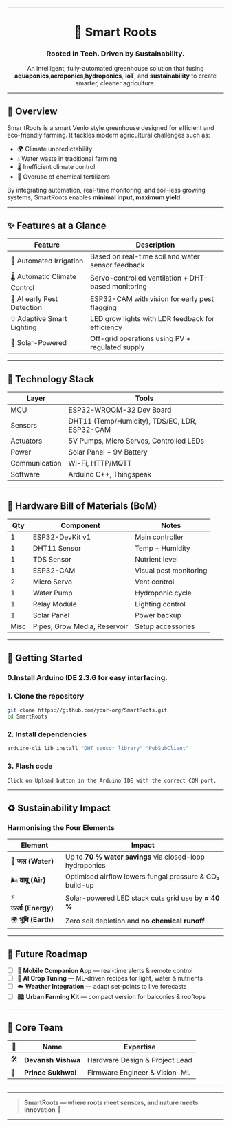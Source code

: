 

---


<h1 align="center">🌿 Smart Roots</h1>
<h3 align="center">Rooted in Tech. Driven by Sustainability.</h3>

<p align="center">
  An intelligent, fully-automated greenhouse solution that fusing <strong>aquaponics</strong>,<strong>aeroponics</strong>,<strong>hydroponics</strong>, <strong>IoT</strong>, and <strong>sustainability</strong> to create smarter, cleaner agriculture.
</p>


---

## 📌 Overview

Smar tRoots is a smart Venlo style greenhouse designed for efficient and eco-friendly farming. It tackles modern agricultural challenges such as:

- 🌍 Climate unpredictability  
- 💧 Water waste in traditional farming  
- 🌡️ Inefficient climate control  
- 🌱 Overuse of chemical fertilizers

By integrating automation, real-time monitoring, and soil-less growing systems, SmartRoots enables **minimal input, maximum yield**.

---

## ✨ Features at a Glance

| Feature | Description |
|--------|-------------|
| 🔁 Automated Irrigation | Based on real-time soil and water sensor feedback |
| 🌡️ Automatic Climate Control | Servo-controlled ventilation + DHT-based monitoring |
| 📸 AI early Pest Detection | ESP32-CAM with vision for early pest flagging |
| 💡 Adaptive Smart Lighting | LED grow lights with LDR feedback for efficiency |
| 🔋 Solar-Powered | Off-grid operations using PV + regulated supply |

---


## 🧰 Technology Stack

| Layer         | Tools                                            |
| ------------- | ------------------------------------------------ |
| MCU           | ESP32-WROOM-32 Dev Board                         |
| Sensors       | DHT11 (Temp/Humidity), TDS/EC, LDR, ESP32-CAM    |
| Actuators     | 5V Pumps, Micro Servos, Controlled LEDs          |
| Power         | Solar Panel + 9V Battery                         |
| Communication | Wi-Fi, HTTP/MQTT                                 |
| Software      | Arduino C++, Thingspeak                          |

---

## 🔩 Hardware Bill of Materials (BoM)

| Qty  | Component                    | Notes                  |
| ---- | ---------------------------- | ---------------------- |
| 1    | ESP32-DevKit v1              | Main controller        |
| 1    | DHT11 Sensor                 | Temp + Humidity        |
| 1    | TDS Sensor                   | Nutrient level         |
| 1    | ESP32-CAM                    | Visual pest monitoring |
| 2    | Micro Servo                  | Vent control           |
| 1    | Water Pump                   | Hydroponic cycle       |
| 1    | Relay Module                 | Lighting control       |
| 1    | Solar Panel                  | Power backup           |
| Misc | Pipes, Grow Media, Reservoir | Setup accessories      |

---

## 🚀 Getting Started
### 0.Install Arduino IDE 2.3.6 for easy interfacing.

### 1. Clone the repository

```bash
git clone https://github.com/your-org/SmartRoots.git
cd SmartRoots
```

### 2. Install dependencies

```bash
arduino-cli lib install "DHT sensor library" "PubSubClient" 
```

### 3. Flash code
```
Click on Upload button in the Arduino IDE with the correct COM port.
```
---

## ♻️ Sustainability Impact  
### Harmonising the Four Elements

| Element | Impact |
|---------|--------|
| 🌊 **जल&nbsp;(Water)**  | Up to **70 % water savings** via closed-loop hydroponics |
| 🌬️ **वायु&nbsp;(Air)** | Optimised airflow lowers fungal pressure & CO₂ build-up |
| ⚡ **ऊर्जा&nbsp;(Energy)** | Solar-powered LED stack cuts grid use by **≈ 40 %** |
| 🌍 **भूमि&nbsp;(Earth)** | Zero soil depletion and **no chemical runoff** |

---

## 🚀 Future Roadmap

- [ ] 📱 **Mobile Companion App** — real-time alerts & remote control  
- [ ] 🧠 **AI Crop Tuning** — ML-driven recipes for light, water & nutrients  
- [ ] ☁️ **Weather Integration** — adapt set-points to live forecasts  
- [ ] 🏙️ **Urban Farming Kit** — compact version for balconies & rooftops  

---

## 👥 Core Team

| 👤 | Name | Expertise |
|----|------|-----------|
| 🛠️ | **Devansh Vishwa** | Hardware Design & Project Lead |
| 🤖 | **Prince Sukhwal** | Firmware Engineer & Vision-ML |

---

---
> **SmartRoots — where roots meet sensors, and nature meets innovation** 🌱
---
```
